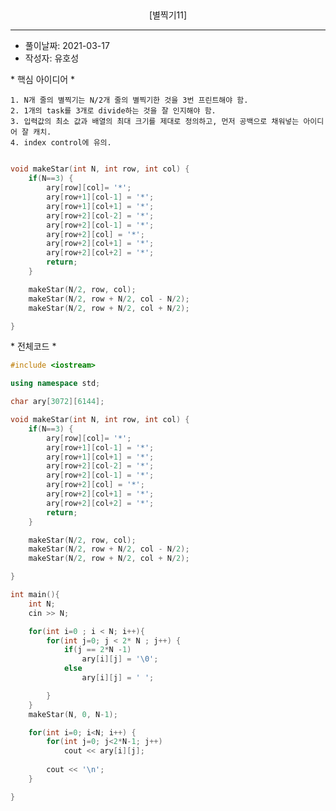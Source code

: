 ##
<center>[별찍기11] </center>

---

- 풀이날짜: 2021-03-17 
- 작성자: 유호성





 \* 핵심 아이디어 \*  

    1. N개 줄의 별찍기는 N/2개 줄의 별찍기한 것을 3번 프린트해야 함.
    2. 1개의 task를 3개로 divide하는 것을 잘 인지해야 함.
    3. 입력값의 최소 값과 배열의 최대 크기를 제대로 정의하고, 먼저 공백으로 채워넣는 아이디어 잘 캐치.
    4. index control에 유의.

 
```c++

void makeStar(int N, int row, int col) {
    if(N==3) {
        ary[row][col]= '*';
        ary[row+1][col-1] = '*';
        ary[row+1][col+1] = '*';
        ary[row+2][col-2] = '*';
        ary[row+2][col-1] = '*';
        ary[row+2][col] = '*';
        ary[row+2][col+1] = '*';
        ary[row+2][col+2] = '*';
        return;
    }

    makeStar(N/2, row, col);
    makeStar(N/2, row + N/2, col - N/2);
    makeStar(N/2, row + N/2, col + N/2);

}


```
\* 전체코드 \*
```c++
#include <iostream>

using namespace std;

char ary[3072][6144];

void makeStar(int N, int row, int col) {
    if(N==3) {
        ary[row][col]= '*';
        ary[row+1][col-1] = '*';
        ary[row+1][col+1] = '*';
        ary[row+2][col-2] = '*';
        ary[row+2][col-1] = '*';
        ary[row+2][col] = '*';
        ary[row+2][col+1] = '*';
        ary[row+2][col+2] = '*';
        return;
    }

    makeStar(N/2, row, col);
    makeStar(N/2, row + N/2, col - N/2);
    makeStar(N/2, row + N/2, col + N/2);

}

int main(){
    int N;
    cin >> N;

    for(int i=0 ; i < N; i++){
        for(int j=0; j < 2* N ; j++) {
            if(j == 2*N -1) 
                ary[i][j] = '\0';
            else
                ary[i][j] = ' ';

        }
    }
    makeStar(N, 0, N-1); 

    for(int i=0; i<N; i++) {
        for(int j=0; j<2*N-1; j++)
            cout << ary[i][j];
        
        cout << '\n';
    }

}

```
